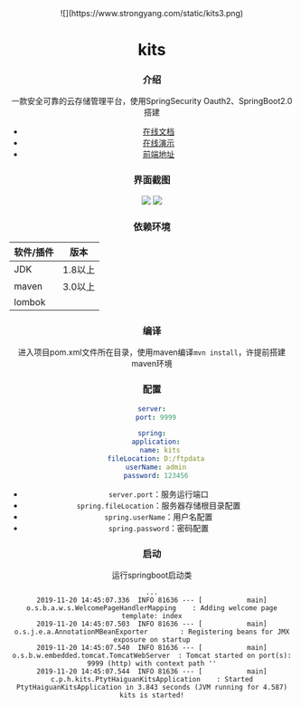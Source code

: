 <div align=center>![](https://www.strongyang.com/static/kits3.png)

# kits
### 介绍
   一款安全可靠的云存储管理平台，使用SpringSecurity Oauth2、SpringBoot2.0搭建
   - [在线文档](https://www.strongyang.com/kits-v1/doc/)
   - [在线演示](https://www.strongyang.com/kits-v1/)
   - [前端地址](https://github.com/stryang/kits-ui)
### 界面截图
![](https://www.strongyang.com/static/kits_login.png)
![](https://www.strongyang.com/static/kits_index.png)
### 依赖环境
|  软件/插件  | 版本  |
|  ----  | ----  |
| JDK    | 1.8以上 |
| maven  | 3.0以上 |
| lombok |  |
### 编译
   进入项目pom.xml文件所在目录，使用maven编译`mvn install`，许提前搭建maven环境
### 配置
```yml
server:
  port: 9999

spring:
  application:
    name: kits
  fileLocation: D:/ftpdata
  userName: admin
  password: 123456
```
- `server.port`：服务运行端口
- `spring.fileLocation`：服务器存储根目录配置
- `spring.userName`：用户名配置
- `spring.password`：密码配置
### 启动
运行springboot启动类
```
...
2019-11-20 14:45:07.336  INFO 81636 --- [           main] o.s.b.a.w.s.WelcomePageHandlerMapping    : Adding welcome page template: index
2019-11-20 14:45:07.503  INFO 81636 --- [           main] o.s.j.e.a.AnnotationMBeanExporter        : Registering beans for JMX exposure on startup
2019-11-20 14:45:07.540  INFO 81636 --- [           main] o.s.b.w.embedded.tomcat.TomcatWebServer  : Tomcat started on port(s): 9999 (http) with context path ''
2019-11-20 14:45:07.544  INFO 81636 --- [           main] c.p.h.kits.PtytHaiguanKitsApplication    : Started PtytHaiguanKitsApplication in 3.843 seconds (JVM running for 4.587)
kits is started!
```